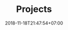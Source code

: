 ---
title: "Projects"
date: 2018-11-18T21:47:54+07:00
description: "phutk93 Projects - All projects in my work."
---